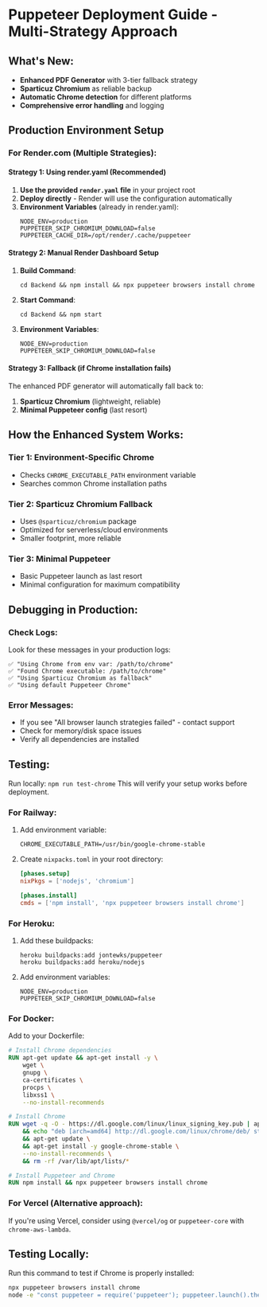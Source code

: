 # Puppeteer Deployment Guide - Multi-Strategy Approach

## What's New:
- **Enhanced PDF Generator** with 3-tier fallback strategy
- **Sparticuz Chromium** as reliable backup
- **Automatic Chrome detection** for different platforms
- **Comprehensive error handling** and logging

## Production Environment Setup

### For Render.com (Multiple Strategies):

#### Strategy 1: Using render.yaml (Recommended)
1. **Use the provided `render.yaml` file** in your project root
2. **Deploy directly** - Render will use the configuration automatically
3. **Environment Variables** (already in render.yaml):
   ```
   NODE_ENV=production
   PUPPETEER_SKIP_CHROMIUM_DOWNLOAD=false
   PUPPETEER_CACHE_DIR=/opt/render/.cache/puppeteer
   ```

#### Strategy 2: Manual Render Dashboard Setup
1. **Build Command**: 
   ```
   cd Backend && npm install && npx puppeteer browsers install chrome
   ```

2. **Start Command**:
   ```
   cd Backend && npm start
   ```

3. **Environment Variables**:
   ```
   NODE_ENV=production
   PUPPETEER_SKIP_CHROMIUM_DOWNLOAD=false
   ```

#### Strategy 3: Fallback (if Chrome installation fails)
The enhanced PDF generator will automatically fall back to:
1. **Sparticuz Chromium** (lightweight, reliable)
2. **Minimal Puppeteer config** (last resort)

## How the Enhanced System Works:

### Tier 1: Environment-Specific Chrome
- Checks `CHROME_EXECUTABLE_PATH` environment variable
- Searches common Chrome installation paths

### Tier 2: Sparticuz Chromium Fallback
- Uses `@sparticuz/chromium` package
- Optimized for serverless/cloud environments
- Smaller footprint, more reliable

### Tier 3: Minimal Puppeteer
- Basic Puppeteer launch as last resort
- Minimal configuration for maximum compatibility

## Debugging in Production:

### Check Logs:
Look for these messages in your production logs:
```
✅ "Using Chrome from env var: /path/to/chrome"
✅ "Found Chrome executable: /path/to/chrome"
✅ "Using Sparticuz Chromium as fallback"
✅ "Using default Puppeteer Chrome"
```

### Error Messages:
- If you see "All browser launch strategies failed" - contact support
- Check for memory/disk space issues
- Verify all dependencies are installed

## Testing:
Run locally: `npm run test-chrome`
This will verify your setup works before deployment.

### For Railway:
1. Add environment variable:
   ```
   CHROME_EXECUTABLE_PATH=/usr/bin/google-chrome-stable
   ```

2. Create `nixpacks.toml` in your root directory:
   ```toml
   [phases.setup]
   nixPkgs = ['nodejs', 'chromium']
   
   [phases.install]
   cmds = ['npm install', 'npx puppeteer browsers install chrome']
   ```

### For Heroku:
1. Add these buildpacks:
   ```
   heroku buildpacks:add jontewks/puppeteer
   heroku buildpacks:add heroku/nodejs
   ```

2. Add environment variables:
   ```
   NODE_ENV=production
   PUPPETEER_SKIP_CHROMIUM_DOWNLOAD=false
   ```

### For Docker:
Add to your Dockerfile:
```dockerfile
# Install Chrome dependencies
RUN apt-get update && apt-get install -y \
    wget \
    gnupg \
    ca-certificates \
    procps \
    libxss1 \
    --no-install-recommends

# Install Chrome
RUN wget -q -O - https://dl.google.com/linux/linux_signing_key.pub | apt-key add - \
    && echo "deb [arch=amd64] http://dl.google.com/linux/chrome/deb/ stable main" >> /etc/apt/sources.list \
    && apt-get update \
    && apt-get install -y google-chrome-stable \
    --no-install-recommends \
    && rm -rf /var/lib/apt/lists/*

# Install Puppeteer and Chrome
RUN npm install && npx puppeteer browsers install chrome
```

### For Vercel (Alternative approach):
If you're using Vercel, consider using `@vercel/og` or `puppeteer-core` with `chrome-aws-lambda`.

## Testing Locally:
Run this command to test if Chrome is properly installed:
```bash
npx puppeteer browsers install chrome
node -e "const puppeteer = require('puppeteer'); puppeteer.launch().then(browser => { console.log('Chrome installed successfully!'); browser.close(); });"
```
